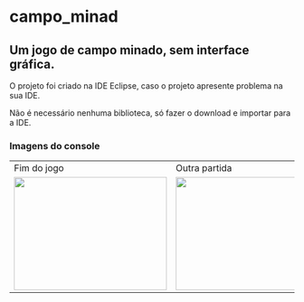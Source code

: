 # campo_minad

##  Um jogo de campo  minado, sem interface gráfica. 


O projeto foi criado na IDE Eclipse, caso o projeto apresente problema na sua IDE.



Não é necessário nenhuma biblioteca, só fazer o download e importar  para a IDE.




### Imagens do console 



<table>
  <tr>
    <td> Fim do jogo</td>
     <td> Outra partida</td>
     <td>Campo marcado</td>
  </tr>
  <tr>
    <td><img src="https://github.com/JorgeMeireles95/campo_minad/blob/main/joho.PNG"" width=270 height=200></td>
    <td><img src="https://github.com/JorgeMeireles95/campo_minad/blob/main/outraPartida.PNG" width=270 height=200></td>
    <td><img src="https://github.com/JorgeMeireles95/campo_minad/blob/main/campoMarcado.PNG" width=270 height=200></td>
  </tr>
 </table>



